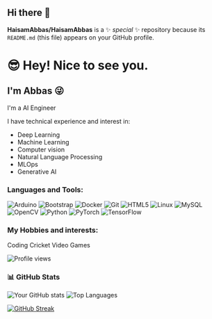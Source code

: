 ## Hi there 👋

**HaisamAbbas/HaisamAbbas** is a ✨ _special_ ✨ repository because its `README.md` (this file) appears on your GitHub profile.

# 😎 Hey! Nice to see you.

## I'm Abbas 😜

I'm a AI Engineer

I have technical experience and interest in:
- Deep Learning
- Machine Learning
- Computer vision
- Natural Language Processing
- MLOps
- Generative AI



### Languages and Tools:
<p align="left">
  <img src="https://img.shields.io/badge/Arduino-00979D?style=for-the-badge&logo=Arduino&logoColor=white" alt="Arduino" />
  <img src="https://img.shields.io/badge/Bootstrap-563D7C?style=for-the-badge&logo=bootstrap&logoColor=white" alt="Bootstrap" />
  <img src="https://img.shields.io/badge/Docker-2496ED?style=for-the-badge&logo=docker&logoColor=white" alt="Docker" />
  <img src="https://img.shields.io/badge/Git-F05032?style=for-the-badge&logo=git&logoColor=white" alt="Git" />
  <img src="https://img.shields.io/badge/HTML5-E34F26?style=for-the-badge&logo=html5&logoColor=white" alt="HTML5" />
  <img src="https://img.shields.io/badge/Linux-FCC624?style=for-the-badge&logo=linux&logoColor=black" alt="Linux" />
  <img src="https://img.shields.io/badge/MySQL-4479A1?style=for-the-badge&logo=mysql&logoColor=white" alt="MySQL" />
  <img src="https://img.shields.io/badge/OpenCV-5C3EE8?style=for-the-badge&logo=opencv&logoColor=white" alt="OpenCV" />
  <img src="https://img.shields.io/badge/Python-3776AB?style=for-the-badge&logo=python&logoColor=white" alt="Python" />
  <img src="https://img.shields.io/badge/PyTorch-EE4C2C?style=for-the-badge&logo=pytorch&logoColor=white" alt="PyTorch" />
  <img src="https://img.shields.io/badge/TensorFlow-FF6F00?style=for-the-badge&logo=tensorflow&logoColor=white" alt="TensorFlow" />
</p>

### My Hobbies and interests:
<!-- Add hobbies and interests if needed -->
Coding
Cricket
Video Games

![Profile views](https://komarev.com/ghpvc/?username=HaisamAbbas&style=flat-square&color=blue)


### 📊 GitHub Stats

![Your GitHub stats](https://github-readme-stats.vercel.app/api?username=HaisamAbbas&show_icons=true&theme=radical)
![Top Languages](https://github-readme-stats.vercel.app/api/top-langs/?username=HaisamAbbas&layout=compact&theme=radical)


[![GitHub Streak](https://streak-stats.demolab.com/?user=HaisamAbbas&theme=radical)](https://git.io/streak-stats)


